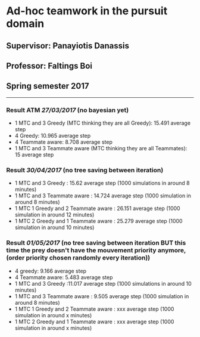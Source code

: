 # Ad-hoc teamwork in the pursuit domain

## Supervisor: Panayiotis Danassis

## Professor: Faltings Boi

## Spring semester 2017

---

### Result ATM *27/03/2017* (no bayesian yet)

  * 1 MTC and 3 Greedy (MTC thinking they are all Greedy): 15.491 average step
  * 4 Greedy: 10.965 average step
  * 4 Teammate aware: 8.708 average step
  * 1 MTC and 3 Teammate aware (MTC thinking they are all Teammates): 15 average step
  
### Result  *30/04/2017* (no tree saving between iteration)

  * 1 MTC and 3 Greedy : 15.62 average step (1000 simulations in around 8 minutes)
  * 1 MTC and 3 Teammate aware : 14.724 average step (1000 simulation in around 8 minutes)
  * 1 MTC 1 Greedy and 2 Teammate aware : 26.151 average step (1000 simulation in around 12 minutes)
  * 1 MTC 2 Greedy and 1 Teammate aware : 25.279 average step (1000 simulation in around 10 minutes)

### Result  *01/05/2017* (no tree saving between iteration BUT this time the prey doesn't have the mouvement priority anymore, (order priority chosen randomly every iteration))

  * 4 greedy: 9.166 average step
  * 4 Teammate aware: 5.483 average step
  * 1 MTC and 3 Greedy :11.017 average step (1000 simulations in around 10 minutes)
  * 1 MTC and 3 Teammate aware : 9.505 average step (1000 simulation in around 8 minutes)
  * 1 MTC 1 Greedy and 2 Teammate aware : xxx average step (1000 simulation in around x minutes)
  * 1 MTC 2 Greedy and 1 Teammate aware : xxx average step (1000 simulation in around x minutes)
